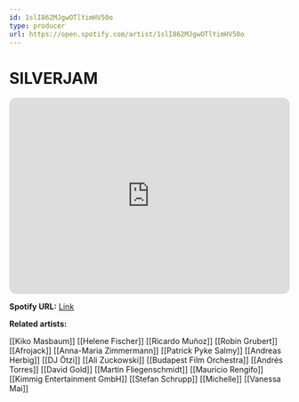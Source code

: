 ```yaml
---
id: 1slI862MJgwOTlYimHV50o
type: producer
url: https://open.spotify.com/artist/1slI862MJgwOTlYimHV50o
---
```

# SILVERJAM

<iframe style="border-radius:12px" src="https://open.spotify.com/embed/artist/1slI862MJgwOTlYimHV50o" width="100%" height="352" frameBorder="0" allowfullscreen="" allow="autoplay; clipboard-write; encrypted-media; fullscreen; picture-in-picture" loading="lazy"></iframe>

**Spotify URL:** [Link](https://open.spotify.com/artist/1slI862MJgwOTlYimHV50o)

**Related artists:**

[[Kiko Masbaum]]
[[Helene Fischer]]
[[Ricardo Muñoz]]
[[Robin Grubert]]
[[Afrojack]]
[[Anna-Maria Zimmermann]]
[[Patrick Pyke Salmy]]
[[Andreas Herbig]]
[[DJ Ötzi]]
[[Ali Zuckowski]]
[[Budapest Film Orchestra]]
[[Andrés Torres]]
[[David Gold]]
[[Martin Fliegenschmidt]]
[[Mauricio Rengifo]]
[[Kimmig Entertainment GmbH]]
[[Stefan Schrupp]]
[[Michelle]]
[[Vanessa Mai]]

